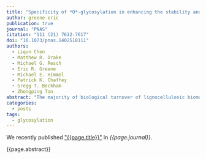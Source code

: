 ```yaml
---
title: "Specificity of *O*-glycosylation in enhancing the stability and cellulose binding affinity of Family 1 carbohydrate-binding modules"
author: greene-eric
publication: true
journal: "PNAS"
citation: "111 (21) 7612-7617"
doi: "10.1073/pnas.1402518111"
authors:
  - Liqun Chen
  - Matthew R. Drake
  - Michael G. Resch
  - Eric R. Greene
  - Michael E. Himmel
  - Patrick K. Chaffey
  - Gregg T. Beckham
  - Zhongping Tan
abstract: "The majority of biological turnover of lignocellulosic biomass in nature is conducted by fungi, which commonly use Family 1 carbohydrate-binding modules (CBMs) for targeting enzymes to cellulose. Family 1 CBMs are glycosylated, but the effects of glycosylation on CBM function remain unknown. Here, the effects of *O*-mannosylation are examined on the Family 1 CBM from the *Trichoderma reesei* Family 7 cellobiohydrolase at three glycosylation sites. To enable this work, a procedure to synthesize glycosylated Family 1 CBMs was developed. Subsequently, a library of 20 CBMs was synthesized with mono-, di-, or trisaccharides at each site for comparison of binding affinity, proteolytic stability, and thermostability. The results show that, although CBM mannosylation does not induce major conformational changes, it can increase the thermolysin cleavage resistance up to 50-fold depending on the number of mannose units on the CBM and the attachment site. *O*-Mannosylation also increases the thermostability of CBM glycoforms up to 16 degrees C, and a mannose disaccharide at Ser3 seems to have the largest themostabilizing effect. Interestingly, the glycoforms with small glycans at each site displayed higher binding affinities for crystalline cellulose, and the glycoform with a single mannose at each of three positions conferred the highest affinity enhancement of 7.4-fold. Overall, by combining chemical glycoprotein synthesis and functional studies, we show that specific glycosylation events confer multiple beneficial properties on Family 1 CBMs."
categories:
  - posts
tags:
  - glycosylation
---
```


We recently published ["{{page.title}}"](https://doi.org/{{page.doi}}) in *{{page.journal}}*.

{{page.abstract}}
